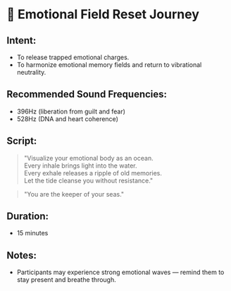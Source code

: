 # 🌊 Emotional Field Reset Journey

## Intent:
- To release trapped emotional charges.
- To harmonize emotional memory fields and return to vibrational neutrality.

## Recommended Sound Frequencies:
- 396Hz (liberation from guilt and fear)
- 528Hz (DNA and heart coherence)

## Script:
> "Visualize your emotional body as an ocean.  
> Every inhale brings light into the water.  
> Every exhale releases a ripple of old memories.  
> Let the tide cleanse you without resistance."

> "You are the keeper of your seas."

## Duration:
- 15 minutes

## Notes:
- Participants may experience strong emotional waves — remind them to stay present and breathe through.
